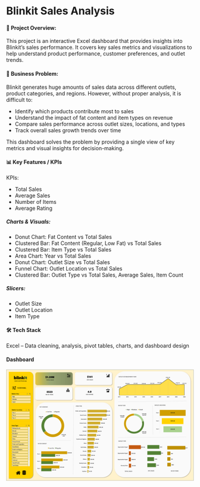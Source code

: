 # Blinkit Sales Analysis

#### 📌 Project Overview:
This project is an interactive Excel dashboard that provides insights into Blinkit’s sales performance. It covers key sales metrics and visualizations to help understand product performance, customer preferences, and outlet trends.

#### 🎯 Business Problem:
Blinkit generates huge amounts of sales data across different outlets, product categories, and regions. However, without proper analysis, it is difficult to:
- Identify which products contribute most to sales
- Understand the impact of fat content and item types on revenue
- Compare sales performance across outlet sizes, locations, and types
- Track overall sales growth trends over time
  
This dashboard solves the problem by providing a single view of key metrics and visual insights for decision-making.

#### 📊 Key Features / KPIs
KPIs:
- Total Sales
- Average Sales
- Number of Items
- Average Rating

##### Charts & Visuals:
- Donut Chart: Fat Content vs Total Sales
- Clustered Bar: Fat Content (Regular, Low Fat) vs Total Sales
- Clustered Bar: Item Type vs Total Sales
- Area Chart: Year vs Total Sales
- Donut Chart: Outlet Size vs Total Sales
- Funnel Chart: Outlet Location vs Total Sales
- Clustered Bar: Outlet Type vs Total Sales, Average Sales, Item Count

##### Slicers:
- Outlet Size
- Outlet Location
- Item Type

#### 🛠 Tech Stack
Excel – Data cleaning, analysis, pivot tables, charts, and dashboard design

#### Dashboard
![Dashboard Preview](./Dashboard.png)
